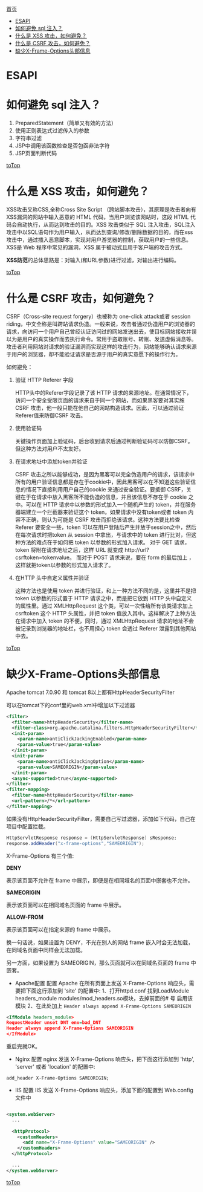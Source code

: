 <a id = "jump">[首页](/README.md)</a>

<!-- TOC -->

- [ESAPI](#esapi)
- [如何避免 sql 注入？](#如何避免-sql-注入)
- [什么是 XSS 攻击，如何避免？](#什么是-xss-攻击如何避免)
- [什么是 CSRF 攻击，如何避免？](#什么是-csrf-攻击如何避免)
- [缺少X-Frame-Options头部信息](#缺少x-frame-options头部信息)

<!-- /TOC -->

# ESAPI

# 如何避免 sql 注入？

1) PreparedStatement（简单又有效的方法）
2) 使用正则表达式过滤传入的参数
3) 字符串过滤
4) JSP中调用该函数检查是否包函非法字符
5) JSP页面判断代码

[toTop](#jump)

# 什么是 XSS 攻击，如何避免？

XSS攻击又称CSS,全称Cross Site Script  （跨站脚本攻击），其原理是攻击者向有XSS漏洞的网站中输入恶意的 HTML 代码，当用户浏览该网站时，这段 HTML 代码会自动执行，从而达到攻击的目的。XSS 攻击类似于 SQL 注入攻击，SQL注入攻击中以SQL语句作为用户输入，从而达到查询/修改/删除数据的目的，而在xss攻击中，通过插入恶意脚本，实现对用户游览器的控制，获取用户的一些信息。 XSS是 Web 程序中常见的漏洞，XSS 属于被动式且用于客户端的攻击方式。

**XSS防范**的总体思路是：对输入(和URL参数)进行过滤，对输出进行编码。

[toTop](#jump)

#  什么是 CSRF 攻击，如何避免？

CSRF（Cross-site request forgery）也被称为 one-click attack或者 session riding，中文全称是叫跨站请求伪造。一般来说，攻击者通过伪造用户的浏览器的请求，向访问一个用户自己曾经认证访问过的网站发送出去，使目标网站接收并误以为是用户的真实操作而去执行命令。常用于盗取账号、转账、发送虚假消息等。攻击者利用网站对请求的验证漏洞而实现这样的攻击行为，网站能够确认请求来源于用户的浏览器，却不能验证请求是否源于用户的真实意愿下的操作行为。

如何避免：

1. 验证 HTTP Referer 字段

    HTTP头中的Referer字段记录了该 HTTP 请求的来源地址。在通常情况下，访问一个安全受限页面的请求来自于同一个网站，而如果黑客要对其实施 CSRF
    攻击，他一般只能在他自己的网站构造请求。因此，可以通过验证Referer值来防御CSRF 攻击。

2. 使用验证码

    关键操作页面加上验证码，后台收到请求后通过判断验证码可以防御CSRF。但这种方法对用户不太友好。

3. 在请求地址中添加token并验证

    CSRF 攻击之所以能够成功，是因为黑客可以完全伪造用户的请求，该请求中所有的用户验证信息都是存在于cookie中，因此黑客可以在不知道这些验证信息的情况下直接利用用户自己的cookie 来通过安全验证。要抵御 CSRF，关键在于在请求中放入黑客所不能伪造的信息，并且该信息不存在于 cookie 之中。可以在 HTTP 请求中以参数的形式加入一个随机产生的 token，并在服务器端建立一个拦截器来验证这个 token，如果请求中没有token或者 token 内容不正确，则认为可能是 CSRF 攻击而拒绝该请求。这种方法要比检查 Referer 要安全一些，token 可以在用户登陆后产生并放于session之中，然后在每次请求时把token 从 session 中拿出，与请求中的 token 进行比对，但这种方法的难点在于如何把 token 以参数的形式加入请求。
    对于 GET 请求，token 将附在请求地址之后，这样 URL 就变成 http://url?csrftoken=tokenvalue。
    而对于 POST 请求来说，要在 form 的最后加上 <input type="hidden" name="csrftoken" value="tokenvalue"/>，这样就把token以参数的形式加入请求了。

4. 在HTTP 头中自定义属性并验证

    这种方法也是使用 token 并进行验证，和上一种方法不同的是，这里并不是把 token 以参数的形式置于 HTTP 请求之中，而是把它放到 HTTP 头中自定义的属性里。通过 XMLHttpRequest 这个类，可以一次性给所有该类请求加上 csrftoken 这个 HTTP 头属性，并把 token 值放入其中。这样解决了上种方法在请求中加入 token 的不便，同时，通过 XMLHttpRequest 请求的地址不会被记录到浏览器的地址栏，也不用担心 token 会透过 Referer 泄露到其他网站中去。

[toTop](#jump)

#  缺少X-Frame-Options头部信息
Apache tomcat 7.0.90 和 tomcat 8以上都有HttpHeaderSecurityFilter

可以在tomcat下的conf里的web.xml中增加以下过滤器

```xml
<filter>
  <filter-name>httpHeaderSecurity</filter-name>
  <filter-class>org.apache.catalina.filters.HttpHeaderSecurityFilter</filter-class>
  <init-param>
    <param-name>antiClickJackingEnabled</param-name>
    <param-value>true</param-value>
  </init-param>
  <init-param>
    <param-name>antiClickJackingOption</param-name>
    <param-value>SAMEORIGIN</param-value>
  </init-param>
  <async-supported>true</async-supported>
</filter>
<filter-mapping>
  <filter-name>httpHeaderSecurity</filter-name>
  <url-pattern>/*</url-pattern>
</filter-mapping>
```

 如果没有HttpHeaderSecurityFilter，需要自己写过滤器，添加如下代码，自己在项目中配置拦截。

 ```java
HttpServletResponse response = (HttpServletResponse) sResponse;
response.addHeader("x-frame-options","SAMEORIGIN"); 
 ```

 X-Frame-Options 有三个值:

**DENY**

表示该页面不允许在 frame 中展示，即便是在相同域名的页面中嵌套也不允许。

**SAMEORIGIN**

表示该页面可以在相同域名页面的 frame 中展示。

**ALLOW-FROM**

表示该页面可以在指定来源的 frame 中展示。

换一句话说，如果设置为 DENY，不光在别人的网站 frame 嵌入时会无法加载，在同域名页面中同样会无法加载。

另一方面，如果设置为 SAMEORIGIN，那么页面就可以在同域名页面的 frame 中嵌套。


* Apache配置
配置 Apache 在所有页面上发送 X-Frame-Options 响应头，需要把下面这行添加到 'site' 的配置中:
1、打开httpd.conf 找到LoadModule headers_module modules/mod_headers.so模块，去掉前面的# 号 启用该模块
2、在此处加上 ``Header always append X-Frame-Options SAMEORIGIN``

```xml
<IfModule headers_module>
RequestHeader unset DNT env=bad_DNT
Header always append X-Frame-Options SAMEORIGIN
</IfModule>
```
重启完就OK。

* Nginx
配置 nginx 发送 X-Frame-Options 响应头，把下面这行添加到 'http', 'server' 或者 'location' 的配置中:

```
add_header X-Frame-Options SAMEORIGIN;
```

* IIS
配置 IIS 发送 X-Frame-Options 响应头，添加下面的配置到 Web.config 文件中

```xml

<system.webServer>
  ...
​
  <httpProtocol>
    <customHeaders>
      <add name="X-Frame-Options" value="SAMEORIGIN" />
    </customHeaders>
  </httpProtocol>
​
  ...
</system.webServer>
```


[toTop](#jump)
